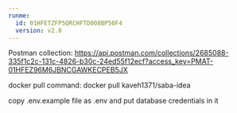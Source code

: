 ```yaml
---
runme:
  id: 01HFETZFP5QRCHFTD008BP50F4
  version: v2.0
---
```


Postman collection: https://api.postman.com/collections/2685088-335f1c2c-131c-4826-b30c-24ed55f12ecf?access_key=PMAT-01HFEZ96M6JBNCGAWKECPEB5JX

docker pull command: docker pull kaveh1371/saba-idea

copy .env.example file as .env and put database credentials in it